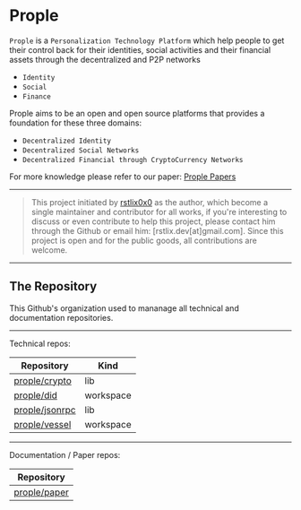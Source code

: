 # Prople

`Prople` is a `Personalization Technology Platform` which help people to get their control back for their
identities, social activities and their financial assets through the decentralized and P2P networks

- `Identity`
- `Social`
- `Finance`


Prople aims to be an open and open source platforms that provides a foundation for these three domains:

- `Decentralized Identity` 
- `Decentralized Social Networks`
- `Decentralized Financial through CryptoCurrency Networks`

For more knowledge please refer to our paper: [Prople Papers](https://github.com/prople/paper)

---

> This project initiated by [rstlix0x0](https://github.com/rstlix0x0) as the author, which become a single maintainer
and contributor for all works, if you're interesting to discuss or even contribute to help this project, please contact him through
the Github or email him: [rstlix.dev[at]gmail.com]. Since this project is open and for the public goods, all contributions
are welcome.

---

## The Repository

This Github's organization used to mananage all technical and documentation repositories.

---

Technical repos:

|   Repository  |   Kind    |
|   ----------  |   ----    |
| [prople/crypto](https://github.com/prople/crypto) | lib   |
| [prople/did](https://github.com/prople/did) | workspace   |
| [prople/jsonrpc](https://github.com/prople/jsonrpc) | lib   |
| [prople/vessel](https://github.com/prople/jsonrpc) | workspace   |

---

Documentation / Paper repos:

|   Repository  |
|   ----------  |
| [prople/paper](https://github.com/prople/paper)   |
